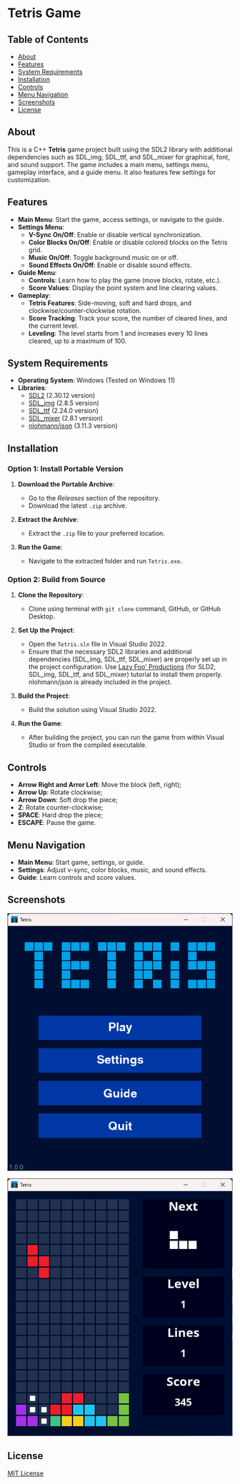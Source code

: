 # Tetris Game

## Table of Contents

- [About](#about)
- [Features](#features)
- [System Requirements](#system-requirements)
- [Installation](#installation)
- [Controls](#controls)
- [Menu Navigation](#menu-navigation)
- [Screenshots](#screenshots)
- [License](#license)

## About

This is a C++ **Tetris** game project built using the SDL2 library with additional dependencies such as SDL_img, SDL_ttf, and SDL_mixer for graphical, font, and sound support. The game includes a main menu, settings menu, gameplay interface, and a guide menu. It also features few settings for customization.

## Features

* **Main Menu**: Start the game, access settings, or navigate to the guide.
* **Settings Menu**:
    * **V-Sync On/Off**: Enable or disable vertical synchronization.
    * **Color Blocks On/Off**: Enable or disable colored blocks on the Tetris grid.
    * **Music On/Off**: Toggle background music on or off.
    * **Sound Effects On/Off**: Enable or disable sound effects.
* **Guide Menu**:
    * **Controls**: Learn how to play the game (move blocks, rotate, etc.).
    * **Score Values**: Display the point system and line clearing values.
* **Gameplay**:
    * **Tetris Features**: Side-moving, soft and hard drops, and clockwise/counter-clockwise rotation.
    * **Score Tracking**: Track your score, the number of cleared lines, and the current level.
    * **Leveling**: The level starts from 1 and increases every 10 lines cleared, up to a maximum of 100.

## System Requirements

* **Operating System**: Windows (Tested on Windows 11)
* **Libraries**:
    * [SDL2](https://www.libsdl.org/) (2.30.12 version)
    * [SDL_img](https://github.com/libsdl-org/SDL_image) (2.8.5 version)
    * [SDL_ttf](https://github.com/libsdl-org/SDL_ttf) (2.24.0 version)
    * [SDL_mixer](https://github.com/libsdl-org/SDL_mixer) (2.8.1 version)
    * [nlohmann/json](https://github.com/nlohmann/json) (3.11.3 version)

## Installation

### Option 1: Install Portable Version

1. **Download the Portable Archive**:
    - Go to the *Releases* section of the repository.
    - Download the latest `.zip` archive.

2. **Extract the Archive**:
    - Extract the `.zip` file to your preferred location.

3. **Run the Game**:
    - Navigate to the extracted folder and run `Tetris.exe`.


### Option 2: Build from Source

1. **Clone the Repository**:
    * Clone using terminal with `git clone` command, GitHub, or GitHub Desktop.
2. **Set Up the Project**:
    * Open the `Tetris.sln` file in Visual Studio 2022.
    * Ensure that the necessary SDL2 libraries and additional dependencies (SDL_img, SDL_ttf, SDL_mixer) are properly set up in the project configuration. Use [Lazy Foo' Productions](https://lazyfoo.net/tutorials/SDL/01_hello_SDL/windows/msvc2019/index.php) (for SLD2, SDL_img, SDL_ttf, and SDL_mixer) tutorial to install them properly. nlohmann/json is already included in the project.

3. **Build the Project**:
    * Build the solution using Visual Studio 2022.

4. **Run the Game**:
    * After building the project, you can run the game from within Visual Studio or from the compiled executable.

## Controls

* **Arrow Right and Arror Left**: Move the block (left, right);
* **Arrow Up**: Rotate clockwise;
* **Arrow Down**: Soft drop the piece;
* **Z**: Rotate counter-clockwise;
* **SPACE**: Hard drop the piece;
* **ESCAPE**: Pause the game.

## Menu Navigation

- **Main Menu**: Start game, settings, or guide.
- **Settings**: Adjust v-sync, color blocks, music, and sound effects.
- **Guide**: Learn controls and score values.

## Screenshots

![Main Menu](docs/screenshots/main_menu.png)

![Gameplay](docs/screenshots/gameplay.png)

## License

[MIT License](LICENSE)
